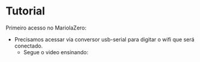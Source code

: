 # Tutorial
Primeiro acesso no MariolaZero:
  * Precisamos acessar via conversor usb-serial para digitar o wifi que será conectado.
    - Segue o video ensinando:
